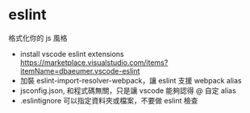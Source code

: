 # eslint 
格式化你的 js 風格

- install vscode eslint extensions https://marketplace.visualstudio.com/items?itemName=dbaeumer.vscode-eslint
- 加裝 eslint-import-resolver-webpack，讓 eslint 支援 webpack alias 
- jsconfig.json, 和程式碼無關，只是讓 vscode 能夠認得 @ 自定 alias 
- .eslintignore 可以指定資料夾或檔案，不要做 eslint 檢查

